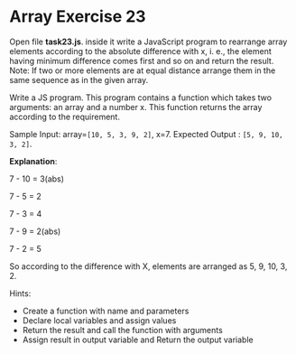 # Array Exercise 23

Open file **task23.js**. inside it write a JavaScript program to rearrange array elements according to the absolute difference with x, i. e., the element having minimum difference comes first and so on and return the result.
Note: If two or more elements are at equal distance arrange them in the same sequence as in the given array.

Write a JS program. This program contains a function which takes two arguments: an array and a number x. This function returns the array according to the requirement.

Sample Input: array=`[10, 5, 3, 9, 2]`, x=7. Expected Output : `[5, 9, 10, 3, 2]`.

**Explanation**:

7 - 10 = 3(abs)

7 - 5 = 2

7 - 3 = 4

7 - 9 = 2(abs)

7 - 2 = 5

So according to the difference with X,
elements are arranged as 5, 9, 10, 3, 2.

Hints:

- Create a function with name and parameters
- Declare local variables and assign values
- Return the result and call the function with arguments
- Assign result in output variable and Return the output variable
